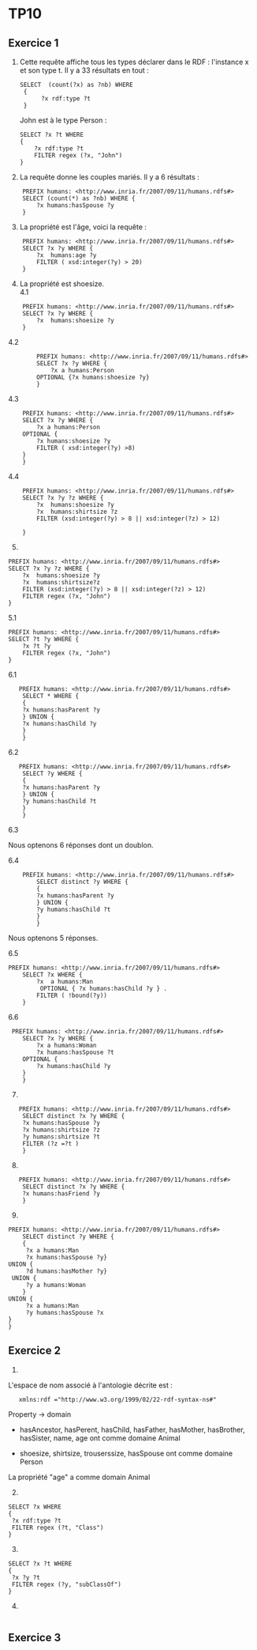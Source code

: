# TP10

## Exercice 1

1. Cette requête affiche tous les types déclarer dans le RDF : l'instance x et son type t.
   Il y a 33 résultats en tout :

   ```
   SELECT  (count(?x) as ?nb) WHERE
    {
         ?x rdf:type ?t
    }   
    ```
    John est à le type Person :
    ```
    SELECT ?x ?t WHERE
    {
        ?x rdf:type ?t
        FILTER regex (?x, "John")
    }
    ```
2. La requête donne les couples mariés. Il y a 6 résultats :

```
    PREFIX humans: <http://www.inria.fr/2007/09/11/humans.rdfs#>
    SELECT (count(*) as ?nb) WHERE {
        ?x humans:hasSpouse ?y
    }
```
3. La propriété est l'âge, voici la requête :

```
    PREFIX humans: <http://www.inria.fr/2007/09/11/humans.rdfs#>
    SELECT ?x ?y WHERE {
        ?x  humans:age ?y
        FILTER ( xsd:integer(?y) > 20)
    }
```

4. La propriété est shoesize.  
4.1

```
    PREFIX humans: <http://www.inria.fr/2007/09/11/humans.rdfs#>
    SELECT ?x ?y WHERE {
        ?x  humans:shoesize ?y
    }
```
4.2
```
        PREFIX humans: <http://www.inria.fr/2007/09/11/humans.rdfs#>
        SELECT ?x ?y WHERE {
            ?x a humans:Person
        OPTIONAL {?x humans:shoesize ?y}
        }
```
4.3

```
    PREFIX humans: <http://www.inria.fr/2007/09/11/humans.rdfs#>
    SELECT ?x ?y WHERE {
        ?x a humans:Person
    OPTIONAL {
	    ?x humans:shoesize ?y
	    FILTER ( xsd:integer(?y) >8)
    }
    }
```
4.4
```
    PREFIX humans: <http://www.inria.fr/2007/09/11/humans.rdfs#>
    SELECT ?x ?y ?z WHERE {
        ?x  humans:shoesize ?y
        ?x  humans:shirtsize ?z
        FILTER (xsd:integer(?y) > 8 || xsd:integer(?z) > 12)

    }
```

5.

```
PREFIX humans: <http://www.inria.fr/2007/09/11/humans.rdfs#>
SELECT ?x ?y ?z WHERE {
    ?x  humans:shoesize ?y
    ?x  humans:shirtsize?z
    FILTER (xsd:integer(?y) > 8 || xsd:integer(?z) > 12)
    FILTER regex (?x, "John")        
}
```

5.1

```
PREFIX humans: <http://www.inria.fr/2007/09/11/humans.rdfs#>
SELECT ?t ?y WHERE {
    ?x ?t ?y
    FILTER regex (?x, "John")        
}
```  

6.1

```
   PREFIX humans: <http://www.inria.fr/2007/09/11/humans.rdfs#>
    SELECT * WHERE {
    {
    ?x humans:hasParent ?y
    } UNION {
    ?x humans:hasChild ?y
    }
    }
```

6.2


```
   PREFIX humans: <http://www.inria.fr/2007/09/11/humans.rdfs#>
    SELECT ?y WHERE {
    {
    ?x humans:hasParent ?y
    } UNION {
    ?y humans:hasChild ?t
    }
    }
```


6.3

Nous optenons 6 réponses dont un doublon.

6.4

```
    PREFIX humans: <http://www.inria.fr/2007/09/11/humans.rdfs#>
        SELECT distinct ?y WHERE {
        {
        ?x humans:hasParent ?y
        } UNION {
        ?y humans:hasChild ?t	
        }
        }
```
Nous optenons 5 réponses.

6.5

```
PREFIX humans: <http://www.inria.fr/2007/09/11/humans.rdfs#>
    SELECT ?x WHERE {
        ?x  a humans:Man
         OPTIONAL { ?x humans:hasChild ?y } .
        FILTER ( !bound(?y))
    }
```

6.6

```
 PREFIX humans: <http://www.inria.fr/2007/09/11/humans.rdfs#>
    SELECT ?x ?y WHERE {
        ?x a humans:Woman
        ?x humans:hasSpouse ?t
    OPTIONAL {
	    ?x humans:hasChild ?y
    }
    }
```

7.

```
   PREFIX humans: <http://www.inria.fr/2007/09/11/humans.rdfs#>
    SELECT distinct ?x ?y WHERE {
    ?x humans:hasSpouse ?y
	?x humans:shirtsize ?z
	?y humans:shirtsize ?t
	FILTER (?z =?t )
    }
```

8.

```
   PREFIX humans: <http://www.inria.fr/2007/09/11/humans.rdfs#>
    SELECT distinct ?x ?y WHERE {
    ?x humans:hasFriend ?y
    }
```
9.

```
PREFIX humans: <http://www.inria.fr/2007/09/11/humans.rdfs#>
    SELECT distinct ?y WHERE {
    {
     ?x a humans:Man
     ?x humans:hasSpouse ?y}
UNION {
     ?d humans:hasMother ?y}
 UNION {
     ?y a humans:Woman
    }
UNION {
     ?x a humans:Man
     ?y humans:hasSpouse ?x
}
}
```


## Exercice 2

1.

L'espace de nom associé à l'antologie décrite est :

```
   xmlns:rdf ="http://www.w3.org/1999/02/22-rdf-syntax-ns#"
```
Property -> domain

- hasAncestor, hasPerent, hasChild, hasFather, hasMother, hasBrother, hasSister, name, age ont comme domaine Animal

- shoesize, shirtsize, trouserssize, hasSpouse ont comme domaine Person


La propriété "age" a comme domain Animal

2.

```
SELECT ?x WHERE
{
 ?x rdf:type ?t
 FILTER regex (?t, "Class")
}
```
3.

```
SELECT ?x ?t WHERE
{
 ?x ?y ?t
 FILTER regex (?y, "subClassOf")
}
```

4.

```

```
## Exercice 3
